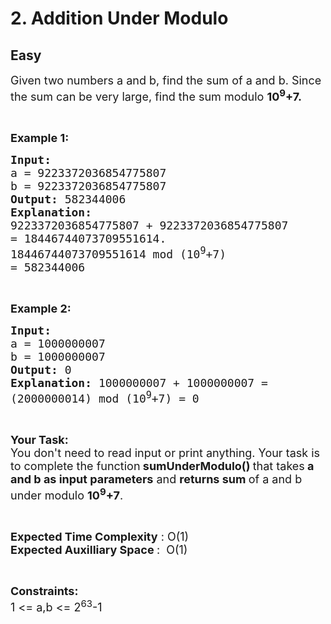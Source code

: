 # 2. Addition Under Modulo
## Easy
<div class="problem-statement" style="user-select: auto;">
                <p style="user-select: auto;"></p><p style="user-select: auto;"><span style="font-size: 18px; user-select: auto;">Given two numbers a and b, find the sum of a and b. Since the sum can be very large, find the sum&nbsp;modulo <strong style="user-select: auto;">10<sup style="user-select: auto;">9</sup>+7.</strong></span></p>

<p style="user-select: auto;">&nbsp;</p>

<p style="user-select: auto;"><span style="font-size: 18px; user-select: auto;"><strong style="user-select: auto;">Example 1:</strong></span></p>

<pre style="user-select: auto;"><span style="font-size: 18px; user-select: auto;"><strong style="user-select: auto;">Input:
</strong>a = 9223372036854775807
b = 9223372036854775807
<strong style="user-select: auto;">Output: </strong>582344006
<strong style="user-select: auto;">Explanation: 
</strong>9223372036854775807 + 9223372036854775807 
= 18446744073709551614.
18446744073709551614 mod (10<sup style="user-select: auto;">9</sup>+7)
= 582344006</span></pre>

<p style="user-select: auto;">&nbsp;</p>

<p style="user-select: auto;"><span style="font-size: 18px; user-select: auto;"><strong style="user-select: auto;">Example 2:</strong></span></p>

<pre style="user-select: auto;"><span style="font-size: 18px; user-select: auto;"><strong style="user-select: auto;">Input:
</strong>a = 1000000007
b = 1000000007
<strong style="user-select: auto;">Output: </strong>0
<strong style="user-select: auto;">Explanation: </strong>1000000007 + 1000000007 =
(2000000014) mod (10<sup style="user-select: auto;">9</sup>+7) = 0</span></pre>

<p style="user-select: auto;">&nbsp;</p>

<p style="user-select: auto;"><span style="font-size: 18px; user-select: auto;"><strong style="user-select: auto;">Your Task:</strong><br style="user-select: auto;">
You don't need to read input or print anything. Your task is to complete the function<strong style="user-select: auto;"> </strong> <strong style="user-select: auto;">sumUnderModulo()&nbsp;</strong>that takes<strong style="user-select: auto;"> a and b as input parameters</strong> and <strong style="user-select: auto;">returns sum </strong>of a and b under modulo <strong style="user-select: auto;">10<sup style="user-select: auto;">9</sup>+7</strong>. </span></p>

<p style="user-select: auto;">&nbsp;</p>

<p style="user-select: auto;"><span style="font-size: 18px; user-select: auto;"><strong style="user-select: auto;">Expected Time Complexity</strong> : O(1)<br style="user-select: auto;">
<strong style="user-select: auto;">Expected Auxilliary Space </strong>:&nbsp; O(1)</span></p>

<p style="user-select: auto;">&nbsp;</p>

<p style="user-select: auto;"><strong style="user-select: auto;"><span style="font-size: 18px; user-select: auto;">Constraints:</span></strong><br style="user-select: auto;">
<span style="font-size: 18px; user-select: auto;">1 &lt;= a,b &lt;= 2<sup style="user-select: auto;">63</sup>-1</span></p>
 <p style="user-select: auto;"></p>
            </div>